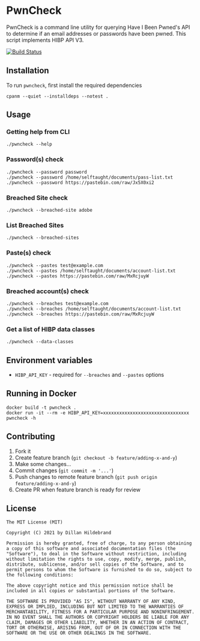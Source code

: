 # PwnCheck

PwnCheck is a command line utility for querying Have I Been Pwned's
API to determine if an email addresses or passwords have been pwned. 
This script implements HIBP API V3.

[![Build Status](https://travis-ci.com/selftaught/PwnCheck.svg?token=Tx7EAKup6EXJbMTwywxS&branch=main)](https://travis-ci.com/selftaught/PwnCheck)

## **Installation**

To run `pwncheck`, first install the required dependencies

    cpanm --quiet --installdeps --notest .

## **Usage**

### **Getting help from CLI**

    ./pwncheck --help

### **Password(s) check**

    ./pwncheck --password password
    ./pwncheck --password /home/selftaught/documents/pass-list.txt
    ./pwncheck --password https://pastebin.com/raw/Jx5X0xi2

### **Breached Site check**

    ./pwncheck --breached-site adobe

### **List Breached Sites**

    ./pwncheck --breached-sites

### **Paste(s) check**

    ./pwncheck --pastes test@example.com
    ./pwncheck --pastes /home/selftaught/documents/account-list.txt
    ./pwncheck --pastes https://pastebin.com/raw/MxRcjuyW

### **Breached account(s) check**

    ./pwncheck --breaches test@example.com
    ./pwncheck --breaches /home/selftaught/documents/account-list.txt
    ./pwncheck --breaches https://pastebin.com/raw/MxRcjuyW

### **Get a list of HIBP data classes**

    ./pwncheck --data-classes

## Environment variables

 - `HIBP_API_KEY` - required for `--breaches` and `--pastes` options
  
## Running in Docker

```
docker build -t pwncheck .
docker run -it --rm -e HIBP_API_KEY=xxxxxxxxxxxxxxxxxxxxxxxxxxxxxxxx pwncheck -h
```

## Contributing

1. Fork it
2. Create feature branch (`git checkout -b feature/adding-x-and-y`)
3. Make some changes...
4. Commit changes (`git commit -m '...'`)
5. Push changes to remote feature branch (`git push origin feature/adding-x-and-y`)
6. Create PR when feature branch is ready for review

## License 

    The MIT License (MIT)

    Copyright (C) 2021 by Dillan Hildebrand

    Permission is hereby granted, free of charge, to any person obtaining a copy of this software and associated documentation files (the "Software"), to deal in the Software without restriction, including without limitation the rights to use, copy, modify, merge, publish, distribute, sublicense, and/or sell copies of the Software, and to permit persons to whom the Software is furnished to do so, subject to the following conditions:

    The above copyright notice and this permission notice shall be included in all copies or substantial portions of the Software.

    THE SOFTWARE IS PROVIDED "AS IS", WITHOUT WARRANTY OF ANY KIND, EXPRESS OR IMPLIED, INCLUDING BUT NOT LIMITED TO THE WARRANTIES OF MERCHANTABILITY, FITNESS FOR A PARTICULAR PURPOSE AND NONINFRINGEMENT. IN NO EVENT SHALL THE AUTHORS OR COPYRIGHT HOLDERS BE LIABLE FOR ANY CLAIM, DAMAGES OR OTHER LIABILITY, WHETHER IN AN ACTION OF CONTRACT, TORT OR OTHERWISE, ARISING FROM, OUT OF OR IN CONNECTION WITH THE SOFTWARE OR THE USE OR OTHER DEALINGS IN THE SOFTWARE.
